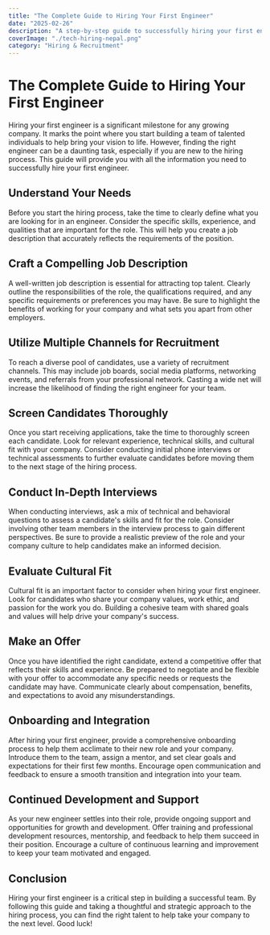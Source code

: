 ```yaml
---
title: "The Complete Guide to Hiring Your First Engineer"
date: "2025-02-26"
description: "A step-by-step guide to successfully hiring your first engineer for your growing company."
coverImage: "./tech-hiring-nepal.png"
category: "Hiring & Recruitment"
---
```


# The Complete Guide to Hiring Your First Engineer

Hiring your first engineer is a significant milestone for any growing company. It marks the point where you start building a team of talented individuals to help bring your vision to life. However, finding the right engineer can be a daunting task, especially if you are new to the hiring process. This guide will provide you with all the information you need to successfully hire your first engineer.

## Understand Your Needs

Before you start the hiring process, take the time to clearly define what you are looking for in an engineer. Consider the specific skills, experience, and qualities that are important for the role. This will help you create a job description that accurately reflects the requirements of the position.

## Craft a Compelling Job Description

A well-written job description is essential for attracting top talent. Clearly outline the responsibilities of the role, the qualifications required, and any specific requirements or preferences you may have. Be sure to highlight the benefits of working for your company and what sets you apart from other employers.

## Utilize Multiple Channels for Recruitment

To reach a diverse pool of candidates, use a variety of recruitment channels. This may include job boards, social media platforms, networking events, and referrals from your professional network. Casting a wide net will increase the likelihood of finding the right engineer for your team.

## Screen Candidates Thoroughly

Once you start receiving applications, take the time to thoroughly screen each candidate. Look for relevant experience, technical skills, and cultural fit with your company. Consider conducting initial phone interviews or technical assessments to further evaluate candidates before moving them to the next stage of the hiring process.

## Conduct In-Depth Interviews

When conducting interviews, ask a mix of technical and behavioral questions to assess a candidate's skills and fit for the role. Consider involving other team members in the interview process to gain different perspectives. Be sure to provide a realistic preview of the role and your company culture to help candidates make an informed decision.

## Evaluate Cultural Fit

Cultural fit is an important factor to consider when hiring your first engineer. Look for candidates who share your company values, work ethic, and passion for the work you do. Building a cohesive team with shared goals and values will help drive your company's success.

## Make an Offer

Once you have identified the right candidate, extend a competitive offer that reflects their skills and experience. Be prepared to negotiate and be flexible with your offer to accommodate any specific needs or requests the candidate may have. Communicate clearly about compensation, benefits, and expectations to avoid any misunderstandings.

## Onboarding and Integration

After hiring your first engineer, provide a comprehensive onboarding process to help them acclimate to their new role and your company. Introduce them to the team, assign a mentor, and set clear goals and expectations for their first few months. Encourage open communication and feedback to ensure a smooth transition and integration into your team.

## Continued Development and Support

As your new engineer settles into their role, provide ongoing support and opportunities for growth and development. Offer training and professional development resources, mentorship, and feedback to help them succeed in their position. Encourage a culture of continuous learning and improvement to keep your team motivated and engaged.

## Conclusion

Hiring your first engineer is a critical step in building a successful team. By following this guide and taking a thoughtful and strategic approach to the hiring process, you can find the right talent to help take your company to the next level. Good luck!
